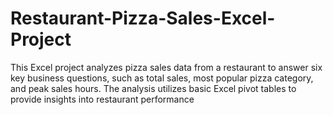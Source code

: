 # Restaurant-Pizza-Sales-Excel-Project
This Excel project analyzes pizza sales data from a restaurant to answer six key business questions, such as total sales, most popular pizza category, and peak sales hours. The analysis utilizes basic Excel pivot tables to provide insights into restaurant performance
